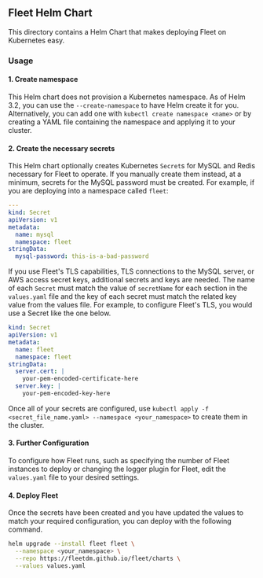 ## Fleet Helm Chart

This directory contains a Helm Chart that makes deploying Fleet on Kubernetes easy.

### Usage

#### 1. Create namespace

This Helm chart does not provision a Kubernetes namespace. As of Helm 3.2, you can use the `--create-namespace` to have Helm create it for you. Alternatively, you can add one with `kubectl create namespace <name>` or by creating a YAML file containing the namespace and applying it to your cluster.

#### 2. Create the necessary secrets

This Helm chart optionally creates Kubernetes `Secret`s for MySQL and Redis necessary for Fleet to operate. If you manually create them instead, at a minimum, secrets for the MySQL password must be created. For example, if you are deploying into a namespace called `fleet`:

```yaml
---
kind: Secret
apiVersion: v1
metadata:
  name: mysql
  namespace: fleet
stringData:
  mysql-password: this-is-a-bad-password
```

If you use Fleet's TLS capabilities, TLS connections to the MySQL server, or AWS access secret keys, additional secrets and keys are needed. The name of each `Secret` must match the value of `secretName` for each section in the `values.yaml` file and the key of each secret must match the related key value from the values file. For example, to configure Fleet's TLS, you would use a Secret like the one below.

```yaml
kind: Secret
apiVersion: v1
metadata:
  name: fleet
  namespace: fleet
stringData:
  server.cert: |
    your-pem-encoded-certificate-here
  server.key: |
    your-pem-encoded-key-here
```

Once all of your secrets are configured, use `kubectl apply -f <secret_file_name.yaml> --namespace <your_namespace>` to create them in the cluster.

#### 3. Further Configuration

To configure how Fleet runs, such as specifying the number of Fleet instances to deploy or changing the logger plugin for Fleet, edit the `values.yaml` file to your desired settings.

#### 4. Deploy Fleet

Once the secrets have been created and you have updated the values to match your required configuration, you can deploy with the following command.

```sh
helm upgrade --install fleet fleet \
  --namespace <your_namespace> \
  --repo https://fleetdm.github.io/fleet/charts \
  --values values.yaml
```
